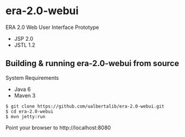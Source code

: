 # era-2.0-webui
ERA 2.0 Web User Interface Prototype
+ JSP 2.0
+ JSTL 1.2

## Building & running era-2.0-webui from source
System Requirements
+ Java 6
+ Maven 3
```shell
$ git clone https://github.com/ualbertalib/era-2.0-webui.git
$ cd era-2.0-webui
$ mvn jetty:run
```
Point your browser to http://localhost:8080
